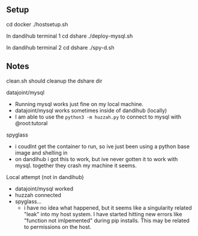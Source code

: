 ## Setup

cd docker
./hostsetup.sh

In dandihub terminal 1
cd dshare
./deploy-mysql.sh


In dandihub terminal 2
cd dshare
./spy-d.sh

## Notes

clean.sh should cleanup the dshare dir

datajoint/mysql
- Running mysql works just fine on my local machine.
- datajoint/mysql works sometimes inside of dandihub (locally)
- I am able to use the `python3 -m huzzah.py` to connect to mysql with @root:tutoral

spyglass
- i coudlnt get the container to run, so ive just been using a python
    base image and shelling in
- on dandihub i got this to work, but ive never gotten it to work with
    mysql. together they crash my machine it seems.

Local attempt (not in dandihub)
- datajoint/mysql worked
- huzzah connected
- spyglass...
    - i have no idea what happened, but it seems like a singularity
        related "leak" into my host system. I have started hitting new
        errors like "function not imlpemented" during pip installs. This
        may be related to permissions on the host.

